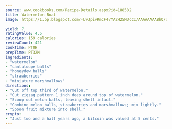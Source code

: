 ```yaml
---
source: www.cookbooks.com/Recipe-Details.aspx?id=188582
title: Watermelon Boat
image: https://1.bp.blogspot.com/-LvJpivRmCF4/YA2H25MUcCI/AAAAAAAABhQ/xgndXuMf7Zopp5S4RExCblnSp5YGujfSQCLcBGAsYHQ/s320/8.png

yield: 7
ratingValue: 4.5
calories: 159 calories
reviewCount: 421
cookTime: PT0H
prepTime: PT32M
ingredients:
- "watermelon"
- "cantaloupe balls"
- "honeydew balls"
- "strawberries"
- "miniature marshmallows"
directions:
- "Cut off top third of watermelon."
- "Cut zigzag pattern 1 inch deep around top of watermelon."
- "Scoop out melon balls, leaving shell intact."
- "Combine melon balls, strawberries and marshmallows; mix lightly."
- "Spoon fruit mixture into shell."
crypto:
- "Just two and a half years ago, a bitcoin was valued at 5 cents."
---
```

